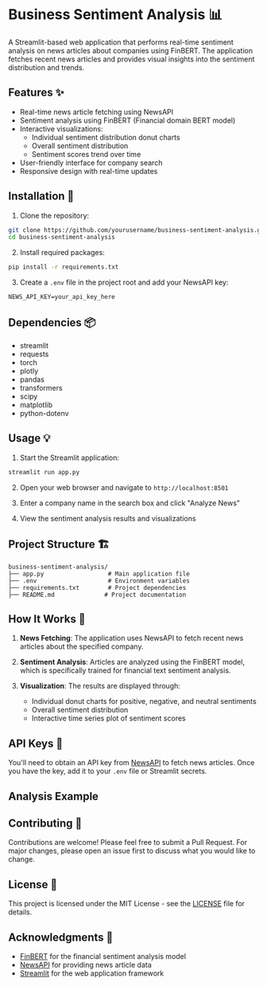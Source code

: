 # Business Sentiment Analysis 📊

A Streamlit-based web application that performs real-time sentiment analysis on news articles about companies using FinBERT. The application fetches recent news articles and provides visual insights into the sentiment distribution and trends.

## Features ✨

- Real-time news article fetching using NewsAPI
- Sentiment analysis using FinBERT (Financial domain BERT model)
- Interactive visualizations:
  - Individual sentiment distribution donut charts
  - Overall sentiment distribution
  - Sentiment scores trend over time
- User-friendly interface for company search
- Responsive design with real-time updates

## Installation 🚀

1. Clone the repository:
```bash
git clone https://github.com/yourusername/business-sentiment-analysis.git
cd business-sentiment-analysis
```

2. Install required packages:
```bash
pip install -r requirements.txt
```

3. Create a `.env` file in the project root and add your NewsAPI key:
```env
NEWS_API_KEY=your_api_key_here
```

## Dependencies 📦

- streamlit
- requests
- torch
- plotly
- pandas
- transformers
- scipy
- matplotlib
- python-dotenv

## Usage 💡

1. Start the Streamlit application:
```bash
streamlit run app.py
```

2. Open your web browser and navigate to `http://localhost:8501`

3. Enter a company name in the search box and click "Analyze News"

4. View the sentiment analysis results and visualizations

## Project Structure 🏗️

```
business-sentiment-analysis/
├── app.py                  # Main application file
├── .env                    # Environment variables
├── requirements.txt        # Project dependencies
├── README.md              # Project documentation
```

## How It Works 🔄

1. **News Fetching**: The application uses NewsAPI to fetch recent news articles about the specified company.

2. **Sentiment Analysis**: Articles are analyzed using the FinBERT model, which is specifically trained for financial text sentiment analysis.

3. **Visualization**: The results are displayed through:
   - Individual donut charts for positive, negative, and neutral sentiments
   - Overall sentiment distribution
   - Interactive time series plot of sentiment scores

## API Keys 🔑

You'll need to obtain an API key from [NewsAPI](https://newsapi.org/) to fetch news articles. Once you have the key, add it to your `.env` file or Streamlit secrets.


## Analysis Example

## Contributing 🤝

Contributions are welcome! Please feel free to submit a Pull Request. For major changes, please open an issue first to discuss what you would like to change.

## License 📝

This project is licensed under the MIT License - see the [LICENSE](LICENSE) file for details.

## Acknowledgments 🙏

- [FinBERT](https://github.com/ProsusAI/finbert) for the financial sentiment analysis model
- [NewsAPI](https://newsapi.org/) for providing news article data
- [Streamlit](https://streamlit.io/) for the web application framework
